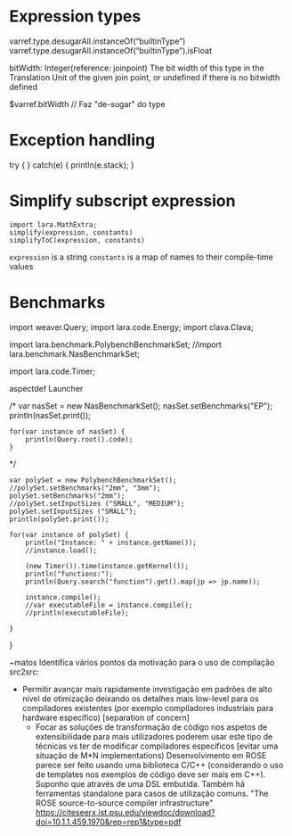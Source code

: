 # Expression types

varref.type.desugarAll.instanceOf(“builtinType”)
varref.type.desugarAll.instanceOf(“builtinType”).isFloat

bitWidth: Integer(reference: joinpoint)
The bit width of this type in the Translation Unit of the given join point, or undefined if there is no bitwidth defined

$varref.bitWidth // Faz "de-sugar" do type



# Exception handling

try {
} catch(e) {
    println(e.stack);
}


# Simplify subscript expression
```
import lara.MathExtra;
simplify(expression, constants)
simplifyToC(expression, constants)
```
`expression` is a string
`constants` is a map of names to their compile-time values



# Benchmarks

import weaver.Query;
import lara.code.Energy;
import clava.Clava;

import lara.benchmark.PolybenchBenchmarkSet;
//import lara.benchmark.NasBenchmarkSet;

import lara.code.Timer;

aspectdef Launcher

/*
	var nasSet = new NasBenchmarkSet();
	nasSet.setBenchmarks("EP");
	println(nasSet.print());

	for(var instance of nasSet) {
		println(Query.root().code);
	}
*/	

	var polySet = new PolybenchBenchmarkSet();
	//polySet.setBenchmarks("2mm", "3mm");
	polySet.setBenchmarks("2mm");
    //polySet.setInputSizes ("SMALL", "MEDIUM");	
    polySet.setInputSizes ("SMALL");
    println(polySet.print());

    for(var instance of polySet) {
        println("Instance: " + instance.getName());
        //instance.load();

        (new Timer()).time(instance.getKernel());
        println("functions:");
        println(Query.search("function").get().map(jp => jp.name));

        instance.compile();
        //var executableFile = instance.compile();
        //println(executableFile);

    }
}



~matos Identifica vários pontos da motivação para o uso de compilação src2src:
 - Permitir avançar mais rapidamente investigação em padrões de alto nível de otimização deixando os detalhes mais low-level para os compiladores existentes (por exemplo compiladores industriais para hardware específico) [separation of concern]
	 - Focar as soluções de transformação de código nos aspetos de extensibilidade para mais utilizadores poderem usar este tipo de técnicas vs ter de modificar compiladores específicos [evitar uma situação de M*N implementations)
	Desenvolvimento em ROSE parece ser feito usando uma biblioteca C/C++ (considerando o uso de templates nos exemplos de código deve ser mais em C++). Suponho que através de uma DSL embutida. Também há ferramentas standalone para casos de utilização comuns.
"The ROSE source-to-source compiler infrastructure"
https://citeseerx.ist.psu.edu/viewdoc/download?doi=10.1.1.459.1970&rep=rep1&type=pdf